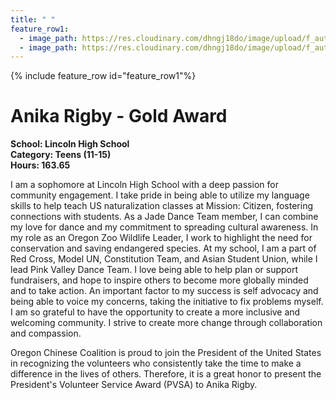 ```yaml
---
title: " "
feature_row1:
  - image_path: https://res.cloudinary.com/dhngj18do/image/upload/f_auto,q_auto/v1/images/pvsa/2024_Anika_Rigby
  - image_path: https://res.cloudinary.com/dhngj18do/image/upload/f_auto,q_auto/v1/images/activities/year_2024
---
```


{% include feature_row id="feature_row1"%}

# Anika Rigby - Gold Award

**School: Lincoln High School**  
**Category: Teens (11-15)**  
**Hours: 163.65**  

I am a sophomore at Lincoln High School with a deep passion for community engagement. I take pride in being able to utilize my language skills to help teach US naturalization classes at Mission: Citizen, fostering connections with students. As a Jade Dance Team member, I can combine my love for dance and my commitment to spreading cultural awareness. 
In my role as an Oregon Zoo Wildlife Leader, I work to highlight the need for conservation and saving endangered species. At my school, I am a part of Red Cross, Model UN, Constitution Team, and Asian Student Union, while I lead Pink Valley Dance Team. 
I love being able to help plan or support fundraisers, and hope to inspire others to become more globally minded and to take action. An important factor to my success is self advocacy and being able to voice my concerns, taking the initiative to fix problems myself. I am so grateful to have the opportunity to create a more inclusive and welcoming community. I strive to create more change through collaboration and compassion.

Oregon Chinese Coalition is proud to join the President of the United States in recognizing the volunteers who consistently take the time to make a difference in the lives of others. Therefore, it is a great honor to present the President's Volunteer Service Award (PVSA) to Anika Rigby.
